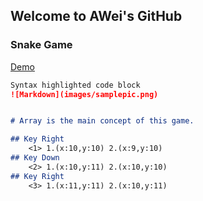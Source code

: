 ## Welcome to AWei's GitHub




### Snake Game

[Demo](https://spiraleyeld.github.io/Snake_Game/demo.html)


```markdown
Syntax highlighted code block
![Markdown](images/samplepic.png)


# Array is the main concept of this game.

## Key Right
    <1> 1.(x:10,y:10) 2.(x:9,y:10)
## Key Down
    <2> 1.(x:10,y:11) 2.(x:10,y:10)
## Key Right
    <3> 1.(x:11,y:11) 2.(x:10,y:11)
    

```



